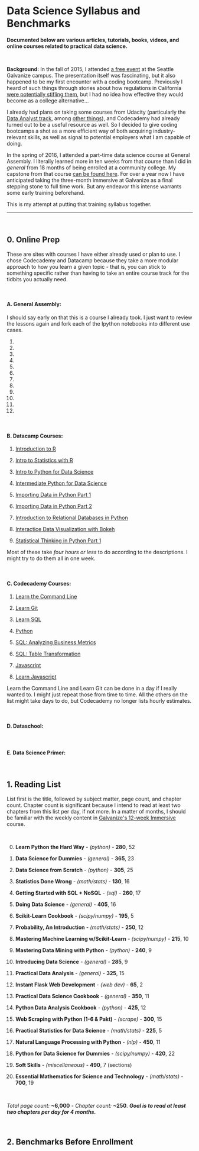 # Data Science Syllabus and Benchmarks
**Documented below are various articles, tutorials, books, videos, and online courses related to practical data science.**

&nbsp;

**Background:** In the fall of 2015, I attended [a free event](https://www.eventbrite.com/e/crowdfunding-decoded-find-your-early-adopters-and-launch-products-tickets-18339325416?aff=ebapi) at the Seattle Galvanize campus. The presentation itself was fascinating, but it also happened to be my first encounter with a coding bootcamp. Previously I heard of such things through stories about how regulations in California [were potentially stifling them](https://www.techdirt.com/articles/20140130/11104326050/apparently-you-cant-teach-someone-to-code-california-without-license.shtml), but I had no idea how effective they would become as a college alternative...

I already had plans on taking some courses from Udacity (particularly the [Data Analyst track](https://www.udacity.com/course/data-analyst-nanodegree--nd002), among [other things](https://www.udacity.com/course/machine-learning--ud262)), and Codecademy had already turned out to be a useful resource as well. So I decided to give coding bootcamps a shot as a more efficient way of both acquiring industry-relevant skills, as well as signal to potential employers what I am capable of doing.

In the spring of 2016, I attended a part-time data science course at General Assembly. I literally learned more in ten weeks from that course than I did in *general* from 18 months of being enrolled at a community college. My capstone from that course [can be found here](https://github.com/analyticascent/stylext). For over a year now I have anticipated taking the three-month immersive at Galvanize as a final stepping stone to full time work. But any endeavor this intense warrants some early training beforehand.

This is my attempt at putting that training syllabus together.

---

&nbsp;

## 0. Online Prep

These are sites with courses I have either already used or plan to use. I chose Codecademy and Datacamp because they take a more modular approach to how you learn a given topic - that is, you can stick to something specific rather than having to take an entire course track for the tidbits you actually need.

&nbsp;

#### A. General Assembly:

I should say early on that this is a course I already took. I just want to review the lessons again and fork each of the Ipython notebooks into different use cases.

1.

2.

3.

4.

5.

6.

7.

8.

9.

10.

11.

12.

&nbsp;

#### B. Datacamp Courses:

1. [Introduction to R](https://campus.datacamp.com/courses/free-introduction-to-r)

2. [Intro to Statistics with R](https://www.datacamp.com/courses/intro-to-statistics-with-r-introduction)

3. [Intro to Python for Data Science](https://www.datacamp.com/courses/intro-to-python-for-data-science)

4. [Intermediate Python for Data Science](https://www.datacamp.com/courses/intermediate-python-for-data-science)

5. [Importing Data in Python Part 1](https://www.datacamp.com/courses/importing-data-in-python-part-1)

6. [Importing Data in Python Part 2](https://www.datacamp.com/courses/importing-data-in-python-part-2)

7. [Introduction to Relational Databases in Python](https://www.datacamp.com/courses/introduction-to-relational-databases-in-python)

8. [Interactice Data Visualization with Bokeh](https://www.datacamp.com/courses/interactive-data-visualization-with-bokeh)

9. [Statistical Thinking in Python Part 1](https://www.datacamp.com/courses/statistical-thinking-in-python-part-1)

Most of these take *four hours or less* to do according to the descriptions. I might try to do them all in one week.

&nbsp;

#### C. Codecademy Courses:

1. [Learn the Command Line](https://www.codecademy.com/learn/learn-the-command-line)

2. [Learn Git](https://www.codecademy.com/learn/learn-git)

3. [Learn SQL](https://www.codecademy.com/learn/learn-sql)

4. [Python](https://www.codecademy.com/learn/python)

5. [SQL: Analyzing Business Metrics](https://www.codecademy.com/learn/sql-analyzing-business-metrics)

6. [SQL: Table Transformation](https://www.codecademy.com/learn/sql-table-transformation)

7. [Javascript](https://www.codecademy.com/learn/javascript)

8. [Learn Javascript](https://www.codecademy.com/learn/learn-javascript)

Learn the Command Line and Learn Git can be done in a day if I really wanted to. I might just repeat those from time to time. All the others on the list might take days to do, but Codecademy no longer lists hourly estimates. 

&nbsp;

#### D. Dataschool:

&nbsp;

#### E. Data Science Primer:

&nbsp;

## 1. Reading List

List first is the title, followed by subject matter, page count, and chapter count. Chapter count is significant because I intend to read at least two chapters from this list per day, if not more. In a matter of months, I should be familiar with the weekly content in [Galvanize's 12-week Immersive](http://www.galvanize.com/courses/data-science/) course.

&nbsp;

0. **Learn Python the Hard Way** - *(python)* - **280**, 52 

1. **Data Science for Dummies** -	*(general)* - **365**,	23

2. **Data Science from Scratch** - *(python)* -	**305**,	25

3. **Statistics Done Wrong** - *(math/stats)* -	**130**,	16

4. **Getting Started with SQL + NoSQL** -	*(sql)* -	**260**,	17

5. **Doing Data Science** -	*(general)* -	**405**,	16

6. **Scikit-Learn Cookbook** - *(scipy/numpy)* - **195**,	5

7. **Probability, An Introduction** - *(math/stats)* - **250**,	12

8. **Mastering Machine Learning w/Scikit-Learn** - *(scipy/numpy)* -	**215**,	10

9. **Mastering Data Mining with Python** - *(python)* -	**240**,	9

10. **Introducing Data Science** - *(general)* - **285**,	9

11. **Practical Data Analysis** -	*(general)* -	**325**,	15

12. **Instant Flask Web Development** -	*(web dev)* -	**65**,	2

13. **Practical Data Science Cookbook**	- *(general)* -	**350**,	11

14. **Python Data Analysis Cookbook** -	*(python)* - **425**,	12

15. **Web Scraping with Python (1-6 & Pakt)** -	*(scrape)* - **300**,	15

16. **Practical Statistics for Data Science** - *(math/stats)* -	**225**,	5

17. **Natural Language Processing with Python** -	*(nlp)* -	**450**,	11

18. **Python for Data Science for Dummies** - *(scipy/numpy)* - **420**, 22

19. **Soft Skills** - *(miscellaneous)* - **490**, 7 (sections)

20. **Essential Mathematics for Science and Technology** - *(math/stats)* - **700**,	19

&nbsp;

*Total page count:* **~6,000** - *Chapter count:* **~250**. ***Goal is to read at least two chapters per day for 4 months.***

&nbsp;

## 2. Benchmarks Before Enrollment
